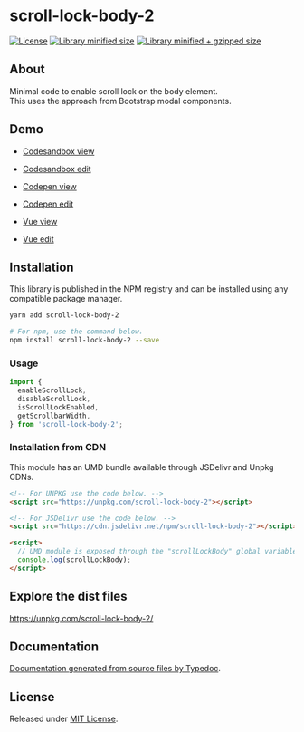 # scroll-lock-body-2

[![License](https://badgen.net/github/license/kunukn/scroll-lock-body-2)](./LICENSE)
[![Library minified size](https://badgen.net/bundlephobia/min/scroll-lock-body-2)](https://bundlephobia.com/result?p=scroll-lock-body-2)
[![Library minified + gzipped size](https://badgen.net/bundlephobia/minzip/scroll-lock-body-2)](https://bundlephobia.com/result?p=scroll-lock-body-2)

## About

Minimal code to enable scroll lock on the body element.<br>
This uses the approach from Bootstrap modal components.

## Demo

- <a href="https://vd53k.csb.app/" target="_blank" rel="noopener noreferrer">Codesandbox view</a>

- <a href="https://codesandbox.io/s/scroll-lock-body-2-demo-vd53k" target="_blank" rel="noopener noreferrer">Codesandbox edit</a>

- <a href="https://codepen.io/kunukn/full/mdWymRj" target="_blank" rel="noopener noreferrer">Codepen view</a>

- <a href="https://codepen.io/kunukn/pen/mdWymRj" target="_blank" rel="noopener noreferrer">Codepen edit</a>

- <a href="https://pr4ph.csb.app" target="_blank" rel="noopener noreferrer">Vue view</a>

- <a href="https://codesandbox.io/s/vue-scroll-lock-body-2-demo-pr4ph" target="_blank" rel="noopener noreferrer">Vue edit</a>

## Installation

This library is published in the NPM registry and can be installed using any compatible package manager.

```sh
yarn add scroll-lock-body-2

# For npm, use the command below.
npm install scroll-lock-body-2 --save
```

### Usage

```js
import {
  enableScrollLock,
  disableScrollLock,
  isScrollLockEnabled,
  getScrollbarWidth,
} from 'scroll-lock-body-2';
```

### Installation from CDN

This module has an UMD bundle available through JSDelivr and Unpkg CDNs.

```html
<!-- For UNPKG use the code below. -->
<script src="https://unpkg.com/scroll-lock-body-2"></script>

<!-- For JSDelivr use the code below. -->
<script src="https://cdn.jsdelivr.net/npm/scroll-lock-body-2"></script>

<script>
  // UMD module is exposed through the "scrollLockBody" global variable.
  console.log(scrollLockBody);
</script>
```

## Explore the dist files

https://unpkg.com/scroll-lock-body-2/

## Documentation

[Documentation generated from source files by Typedoc](./docs/README.md).

## License

Released under [MIT License](./LICENSE).
